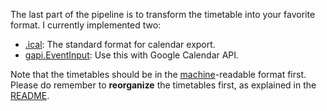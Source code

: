 The last part of the pipeline is to transform the timetable into your favorite format. I currently
implemented two:

-   [.ical](/src/transformer/ical.ts): The standard format for calendar export.
-   [gapi.EventInput](/src/transformer/gapi.ts): Use this with Google Calendar API.

Note that the timetables should be in the [machine](/src/transformer/machine/index.ts)-readable
format first. Please do remember to **reorganize** the timetables first, as
explained in the [README](/src/refine/README.md).
